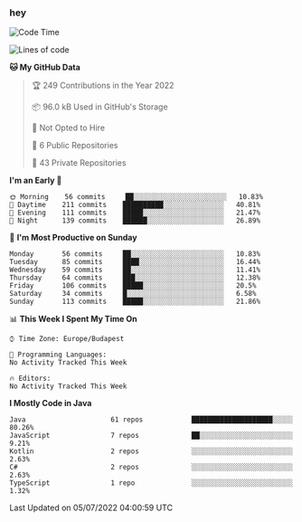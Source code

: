 ### hey

<!--START_SECTION:waka-->
![Code Time](http://img.shields.io/badge/Code%20Time-799%20hrs%209%20mins-blue)

![Lines of code](https://img.shields.io/badge/From%20Hello%20World%20I%27ve%20Written-508%20Thousand%20lines%20of%20code-blue)

**🐱 My GitHub Data** 

> 🏆 249 Contributions in the Year 2022
 > 
> 📦 96.0 kB Used in GitHub's Storage 
 > 
> 🚫 Not Opted to Hire
 > 
> 📜 6 Public Repositories 
 > 
> 🔑 43 Private Repositories  
 > 
**I'm an Early 🐤** 

```text
🌞 Morning    56 commits     ██░░░░░░░░░░░░░░░░░░░░░░░   10.83% 
🌆 Daytime    211 commits    ██████████░░░░░░░░░░░░░░░   40.81% 
🌃 Evening    111 commits    █████░░░░░░░░░░░░░░░░░░░░   21.47% 
🌙 Night      139 commits    ██████░░░░░░░░░░░░░░░░░░░   26.89%

```
📅 **I'm Most Productive on Sunday** 

```text
Monday       56 commits     ██░░░░░░░░░░░░░░░░░░░░░░░   10.83% 
Tuesday      85 commits     ████░░░░░░░░░░░░░░░░░░░░░   16.44% 
Wednesday    59 commits     ██░░░░░░░░░░░░░░░░░░░░░░░   11.41% 
Thursday     64 commits     ███░░░░░░░░░░░░░░░░░░░░░░   12.38% 
Friday       106 commits    █████░░░░░░░░░░░░░░░░░░░░   20.5% 
Saturday     34 commits     █░░░░░░░░░░░░░░░░░░░░░░░░   6.58% 
Sunday       113 commits    █████░░░░░░░░░░░░░░░░░░░░   21.86%

```


📊 **This Week I Spent My Time On** 

```text
⌚︎ Time Zone: Europe/Budapest

💬 Programming Languages: 
No Activity Tracked This Week

🔥 Editors: 
No Activity Tracked This Week

```

**I Mostly Code in Java** 

```text
Java                     61 repos            ████████████████████░░░░░   80.26% 
JavaScript               7 repos             ██░░░░░░░░░░░░░░░░░░░░░░░   9.21% 
Kotlin                   2 repos             ░░░░░░░░░░░░░░░░░░░░░░░░░   2.63% 
C#                       2 repos             ░░░░░░░░░░░░░░░░░░░░░░░░░   2.63% 
TypeScript               1 repo              ░░░░░░░░░░░░░░░░░░░░░░░░░   1.32%

```



 Last Updated on 05/07/2022 04:00:59 UTC
<!--END_SECTION:waka-->
